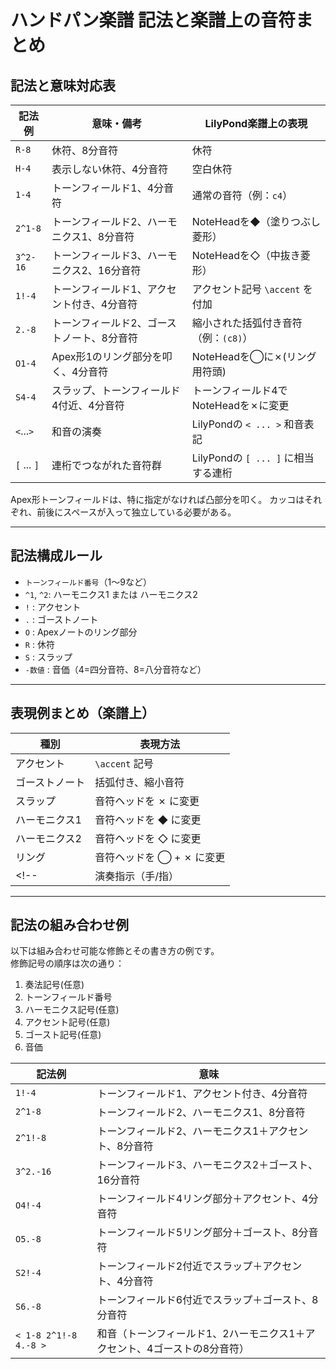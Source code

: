 # ハンドパン楽譜 記法と楽譜上の音符まとめ

## 記法と意味対応表

| 記法例      | 意味・備考                                          | LilyPond楽譜上の表現                  |
|-------------|-----------------------------------------------------|---------------------------------------|
| `R-8`       | 休符、8分音符                                       | 休符                                  |
| `H-4`       | 表示しない休符、4分音符                             | 空白休符                              |
| `1-4`       | トーンフィールド1、4分音符                          | 通常の音符（例：`c4`）                |
| `2^1-8`     | トーンフィールド2、ハーモニクス1、8分音符           | NoteHeadを◆（塗りつぶし菱形）         |
| `3^2-16`    | トーンフィールド3、ハーモニクス2、16分音符          | NoteHeadを◇（中抜き菱形）             |
| `1!-4`      | トーンフィールド1、アクセント付き、4分音符          | アクセント記号 `\accent` を付加       |
| `2.-8`      | トーンフィールド2、ゴーストノート、8分音符          | 縮小された括弧付き音符（例：`(c8)`）  |
| `O1-4`      | Apex形1のリング部分を叩く、4分音符                  | NoteHeadを◯に✗(リング用符頭)         |
| `S4-4`      | スラップ、トーンフィールド4付近、4分音符            | トーンフィールド4でNoteHeadを✗に変更 |
| `<`...`>`   | 和音の演奏                                          | LilyPondの `< ... >` 和音表記         |
| `[` ... `]` | 連桁でつながれた音符群                              | LilyPondの `[ ... ]` に相当する連桁   |

Apex形トーンフィールドは、特に指定がなければ凸部分を叩く。
カッコはそれぞれ、前後にスペースが入って独立している必要がある。

---

## 記法構成ルール

- `トーンフィールド番号`（1〜9など）  
- `^1`, `^2`: ハーモニクス1 または ハーモニクス2  
- `!`       : アクセント  
- `.`       : ゴーストノート
- `O`       : Apexノートのリング部分
- `R`       : 休符
- `S`       : スラップ
- `-数値`   : 音価（4=四分音符、8=八分音符など）  

<!-- - `:Rt`, `:Lb`, `:Lt`, `:Rb` など：右/左手＋指の種類  
  - `R` = 右手, `L` = 左手  
  - `t` = 人差し指/中指/薬指（Tops）, `b` = 親指（Thumb）
-->
---

## 表現例まとめ（楽譜上）

| 種別              | 表現方法                   |
|-------------------|----------------------------|
| アクセント        | `\accent` 記号             |
| ゴーストノート    | 括弧付き、縮小音符         |
| スラップ          | 音符ヘッドを ✗ に変更     |
| ハーモニクス1     | 音符ヘッドを ◆ に変更      |
| ハーモニクス2     | 音符ヘッドを ◇ に変更      |
| リング            | 音符ヘッドを ◯ + ✗ に変更 |
<!-- | 演奏指示（手/指） | `^\markup { "Rt" }` 等表示 | -->

---

## 記法の組み合わせ例

以下は組み合わせ可能な修飾とその書き方の例です。  
修飾記号の順序は次の通り：  
1. 奏法記号(任意)
2. トーンフィールド番号
3. ハーモニクス記号(任意)
4. アクセント記号(任意)
5. ゴースト記号(任意)
6. 音価

| 記法例                | 意味                                                                      |
|-----------------------|---------------------------------------------------------------------------|
| `1!-4`                | トーンフィールド1、アクセント付き、4分音符                                |
| `2^1-8`               | トーンフィールド2、ハーモニクス1、8分音符                                 |
| `2^1!-8`              | トーンフィールド2、ハーモニクス1＋アクセント、8分音符                     |
| `3^2.-16`             | トーンフィールド3、ハーモニクス2＋ゴースト、16分音符                      |
| `O4!-4`               | トーンフィールド4リング部分＋アクセント、4分音符                          |
| `O5.-8`               | トーンフィールド5リング部分＋ゴースト、8分音符                            |
| `S2!-4`               | トーンフィールド2付近でスラップ＋アクセント、4分音符                      |
| `S6.-8`               | トーンフィールド6付近でスラップ＋ゴースト、8分音符                        |
| `< 1-8 2^1!-8 4.-8 >` | 和音（トーンフィールド1、2ハーモニクス1＋アクセント、4ゴーストの8分音符） |

